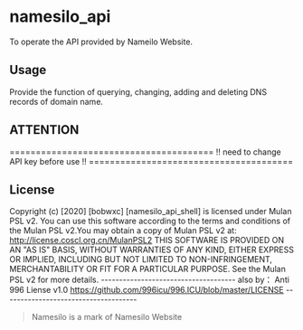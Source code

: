 # namesilo_api

To operate the API provided by Nameilo Website.

## Usage
Provide the function of querying, changing, adding and deleting DNS records 
of domain name.

## ATTENTION
\=======================================
!! need to change API key before use !!
\=======================================

## License

Copyright (c) [2020] [bobwxc]
[namesilo_api_shell] is licensed under Mulan PSL v2.
You can use this software according to the terms and conditions of the Mulan 
PSL v2.You may obtain a copy of Mulan PSL v2 at:
        http://license.coscl.org.cn/MulanPSL2
THIS SOFTWARE IS PROVIDED ON AN "AS IS" BASIS, WITHOUT WARRANTIES OF ANY KIND,
EITHER EXPRESS OR IMPLIED, INCLUDING BUT NOT LIMITED TO NON-INFRINGEMENT,
MERCHANTABILITY OR FIT FOR A PARTICULAR PURPOSE.
See the Mulan PSL v2 for more details.
\-------------------------------------
also by：
Anti 996 Liense v1.0
        https://github.com/996icu/996.ICU/blob/master/LICENSE
\-------------------------------------

> Namesilo is a mark of Namesilo Website
